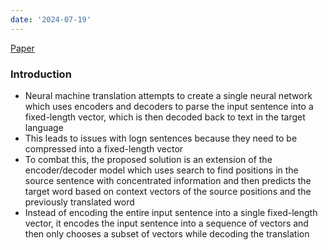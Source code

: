 ```yaml
---
date: '2024-07-19'
---
```


[Paper](https://arxiv.org/pdf/1409.0473)
### Introduction
- Neural machine translation attempts to create a single neural network which uses encoders and decoders to parse the input sentence into a fixed-length vector, which is then decoded back to text in the target language
- This leads to issues with logn sentences because they need to be compressed into a fixed-length vector
- To combat this, the proposed solution is an extension of the encoder/decoder model which uses search to find positions in the source sentence with concentrated information and then predicts the target word based on context vectors of the source positions and the previously translated word
- Instead of encoding the entire input sentence into a single fixed-length vector, it encodes the input sentence into a sequence of vectors and then only chooses a subset of vectors while decoding the translation

